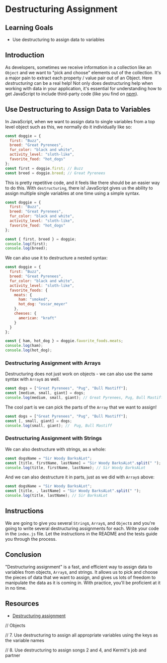 # Destructuring Assignment

## Learning Goals

- Use destructuring to assign data to variables

## Introduction

As developers, sometimes we receive information in a collection like an
`Object` and we want to "pick and choose" elements out of the collection. It's
a major pain to extract each property / value pair out of an Object. Here
_destructuring_ can be a real help! Not only does destructuring help when
working with data in your application, it's essential for understanding how
to get JavaScript to include third-party code (like you find on [npm][]).

## Use Destructuring to Assign Data to Variables

In JavaScript, when we want to assign data to single variables from a top level
object such as this, we normally do it individually like so:

```js
const doggie = {
  first: "Buzz",
  breed: "Great Pyrenees",
  fur_color: "black and white",
  activity_level: "sloth-like",
  favorite_food: "hot_dogs"
};
const first = doggie.first; // Buzz
const breed = doggie.breed; // Great Pyrenees
```

This is pretty repetitive code, and it feels like there should be an easier way
to do this. With `destructuring`, there is! JavaScript gives us the ability to
assign multiple single variables at one time using a simple syntax.

```js
const doggie = {
  first: "Buzz",
  breed: "Great Pyrenees",
  fur_color: "black and white",
  activity_level: "sloth-like",
  favorite_food: "hot_dogs"
};

const { first, breed } = doggie;
console.log(first);
console.log(breed);
```

We can also use it to destructure a nested syntax:

```js
const doggie = {
  first: "Buzz",
  breed: "Great Pyrenees",
  fur_color: "black and white",
  activity_level: "sloth-like",
  favorite_foods: {
    meats: {
      ham: "smoked",
      hot_dog: "oscar_meyer"
    },
    cheeses: {
      american: "kraft"
    }
  }
};

const { ham, hot_dog } = doggie.favorite_foods.meats;
console.log(ham);
console.log(hot_dog);
```

### Destructuring Assignment with Arrays

Destructuring does not just work on objects - we can also use the same syntax
with `Array`s as well.

```js
const dogs = ["Great Pyrenees", "Pug", "Bull Mastiff"];
const [medium, small, giant] = dogs;
console.log(medium, small, giant); // Great Pyrenees, Pug, Bull Mastiff
```

The cool part is we can pick the parts of the `Array` that we want to assign!

```js
const dogs = ["Great Pyrenees", "Pug", "Bull Mastiff"];
const [, small, giant] = dogs;
console.log(small, giant); //  Pug, Bull Mastiff
```

### Destructuring Assignment with Strings

We can also destructure with strings, as a whole:

```js
const dogsName = "Sir Woody BarksALot";
const [title, firstName, lastName] = "Sir Woody BarksALot".split(" ");
console.log(title, firstName, lastName); // Sir Woody BarksALot
```

And we can also destructure it in parts, just as we did with `Array`s above:

```js
const dogsName = "Sir Woody BarksALot";
const [title, , lastName] = "Sir Woody BarksALot".split(" ");
console.log(title, lastName); // Sir BarksALot
```

## Instructions

We are going to give you several `String`s, `Array`s, and `Object`s and you're
going to write several destructuring assignments for each. Write your code in
the `index.js` file. Let the instructions in the README and the tests guide you
through the process.

## Conclusion

"Destructuring assignment" is a fast, and efficient way to assign data to
variables from objects, `Array`s, and strings. It allows us to pick and choose the
pieces of data that we want to assign, and gives us lots of freedom to
manipulate the data as it is coming in. With practice, you'll be proficient at
it in no time.

## Resources

- [Destructuring assignment](https://developer.mozilla.org/en-US/docs/Web/JavaScript/Reference/Operators/Destructuring_assignment)

[npm]: https://www.npmjs.com/

// Objects

// 7. Use destructuring to assign all appropriate variables using the keys as the variable names

// 8. Use destructuring to assign songs 2 and 4, and Kermit's job and partner
